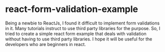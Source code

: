 # react-form-validation-example
Being a newbie to ReactJs, I found it difficult to implement form validations in it. Many tutorials instruct to use third party libraries for the purpose. So, I tried to create a simple react form example that deals with validation without having to use third party libraries. I hope it will be useful for the developers who are beginners in react. 
